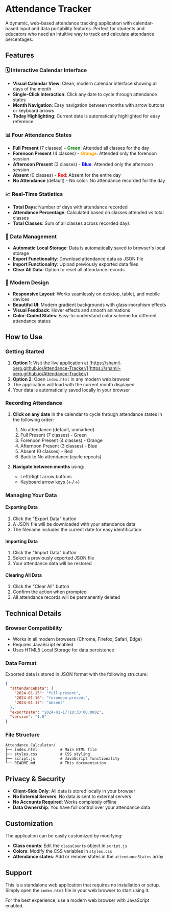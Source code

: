# Attendance Tracker

A dynamic, web-based attendance tracking application with calendar-based input and data portability features. Perfect for students and educators who need an intuitive way to track and calculate attendance percentages.

## Features

### 🗓️ Interactive Calendar Interface

- **Visual Calendar View**: Clean, modern calendar interface showing all days of the month
- **Single-Click Interaction**: Click any date to cycle through attendance states
- **Month Navigation**: Easy navigation between months with arrow buttons or keyboard arrows
- **Today Highlighting**: Current date is automatically highlighted for easy reference

### 📊 Four Attendance States

- **Full Present** (7 classes) - <span style="color:green; font-weight:bold;">Green</span>: Attended all classes for the day
- **Forenoon Present** (4 classes) - <span style="color:orange; font-weight:bold;">Orange</span>: Attended only the forenoon session
- **Afternoon Present** (3 classes) - <span style="color:blue; font-weight:bold;">Blue</span>: Attended only the afternoon session
- **Absent** (0 classes) - <span style="color:red; font-weight:bold;">Red</span>: Absent for the entire day
- **No Attendance** (default) - No color: No attendance recorded for the day

### 📈 Real-Time Statistics

- **Total Days**: Number of days with attendance recorded
- **Attendance Percentage**: Calculated based on classes attended vs total classes
- **Total Classes**: Sum of all classes across recorded days

### 💾 Data Management

- **Automatic Local Storage**: Data is automatically saved to browser's local storage
- **Export Functionality**: Download attendance data as JSON file
- **Import Functionality**: Upload previously exported data files
- **Clear All Data**: Option to reset all attendance records

### 🎨 Modern Design

- **Responsive Layout**: Works seamlessly on desktop, tablet, and mobile devices
- **Beautiful UI**: Modern gradient backgrounds with glass-morphism effects
- **Visual Feedback**: Hover effects and smooth animations
- **Color-Coded States**: Easy-to-understand color scheme for different attendance states

## How to Use

### Getting Started

1. **Option 1**: Visit the live application at [https://shamil-xero.github.io/Attendance-Tracker/](https://shamil-xero.github.io/Attendance-Tracker/)
2. **Option 2**: Open `index.html` in any modern web browser
3. The application will load with the current month displayed
4. Your data is automatically saved locally in your browser

### Recording Attendance

1. **Click on any date** in the calendar to cycle through attendance states in the following order:

   1. No attendance (default, unmarked)
   2. Full Present (7 classes) - Green
   3. Forenoon Present (4 classes) - Orange
   4. Afternoon Present (3 classes) - Blue
   5. Absent (0 classes) - Red
   6. Back to No attendance (cycle repeats)

2. **Navigate between months** using:
   - Left/Right arrow buttons
   - Keyboard arrow keys (←/→)

### Managing Your Data

#### Exporting Data

1. Click the "Export Data" button
2. A JSON file will be downloaded with your attendance data
3. The filename includes the current date for easy identification

#### Importing Data

1. Click the "Import Data" button
2. Select a previously exported JSON file
3. Your attendance data will be restored

#### Clearing All Data

1. Click the "Clear All" button
2. Confirm the action when prompted
3. All attendance records will be permanently deleted

## Technical Details

### Browser Compatibility

- Works in all modern browsers (Chrome, Firefox, Safari, Edge)
- Requires JavaScript enabled
- Uses HTML5 Local Storage for data persistence

### Data Format

Exported data is stored in JSON format with the following structure:

```json
{
  "attendanceData": {
    "2024-01-15": "full-present",
    "2024-01-16": "forenoon-present",
    "2024-01-17": "absent"
  },
  "exportDate": "2024-01-17T10:30:00.000Z",
  "version": "1.0"
}
```

### File Structure

```
Attendance Calculator/
├── index.html          # Main HTML file
├── styles.css          # CSS styling
├── script.js           # JavaScript functionality
└── README.md           # This documentation
```

## Privacy & Security

- **Client-Side Only**: All data is stored locally in your browser
- **No External Servers**: No data is sent to external servers
- **No Accounts Required**: Works completely offline
- **Data Ownership**: You have full control over your attendance data

## Customization

The application can be easily customized by modifying:

- **Class counts**: Edit the `classCounts` object in `script.js`
- **Colors**: Modify the CSS variables in `styles.css`
- **Attendance states**: Add or remove states in the `attendanceStates` array

## Support

This is a standalone web application that requires no installation or setup. Simply open the `index.html` file in your web browser to start using it.

For the best experience, use a modern web browser with JavaScript enabled.
